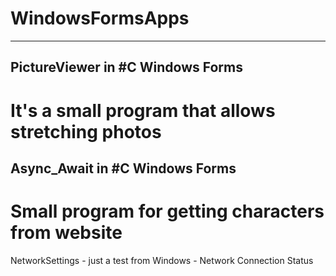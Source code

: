# WindowsFormsApps
---------------------------------------------------
PictureViewer in #C Windows Forms
---------------------------------------------------
It's a small program that allows stretching photos
===================================================
Async_Await in #C Windows Forms
---------------------------------------------------
Small program for getting characters from website
===================================================
NetworkSettings - just a test from 
Windows - Network Connection Status